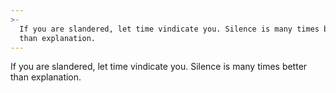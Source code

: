 ```yaml
---
>-
  If you are slandered, let time vindicate you. Silence is many times better
  than explanation.
---
```


If you are slandered, let time vindicate you. Silence is many times better than explanation.